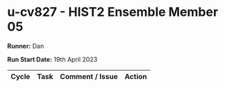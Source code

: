 # u-cv827 - HIST2 Ensemble Member 05

**Runner:**  Dan

**Run Start Date:**  19th April 2023

| Cycle | Task | Comment / Issue | Action |
| ---   | ---  | ---             | ---    |
